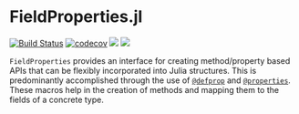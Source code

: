 # FieldProperties.jl

[![Build Status](https://travis-ci.com/Tokazama/FieldProperties.jl.svg?branch=master)](https://travis-ci.com/Tokazama/FieldProperties.jl)
[![codecov](https://codecov.io/gh/Tokazama/FieldProperties.jl/branch/master/graph/badge.svg)](https://codecov.io/gh/Tokazama/FieldProperties.jl)
[![](https://img.shields.io/badge/docs-stable-blue.svg)](https://Tokazama.github.io/FieldProperties.jl/stable)
[![](https://img.shields.io/badge/docs-dev-blue.svg)](https://Tokazama.github.io/FieldProperties.jl/dev)

`FieldProperties` provides an interface for creating method/property based APIs that can be flexibly incorporated into Julia structures.
This is predominantly accomplished through the use of [`@defprop`](@ref) and [`@properties`](@ref).
These macros help in the creation of methods and mapping them to the fields of a concrete type.

